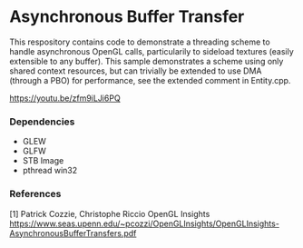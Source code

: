 # Asynchronous Buffer Transfer

This respository contains code to demonstrate a threading scheme to handle asynchronous OpenGL calls, particularily to sideload textures (easily extensible to any buffer). This sample demonstrates a scheme using only shared context resources, but can trivially be extended to use DMA (through a PBO) for performance, see the extended comment in Entity.cpp.

https://youtu.be/zfm9iLJi6PQ

### Dependencies

* GLEW
* GLFW
* STB Image
* pthread win32

### References

[1] Patrick Cozzie, Christophe Riccio OpenGL Insights https://www.seas.upenn.edu/~pcozzi/OpenGLInsights/OpenGLInsights-AsynchronousBufferTransfers.pdf
